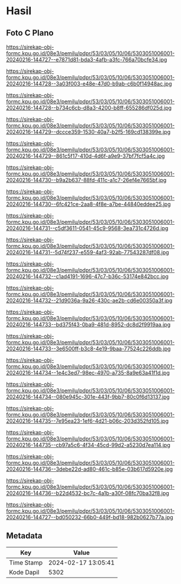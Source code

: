 # Hasil

## Foto C Plano

https://sirekap-obj-formc.kpu.go.id/08e3/pemilu/pdpr/53/03/05/10/06/5303051006001-20240216-144727--e7871d81-bda3-4afb-a3fc-766a70bcfe34.jpg

https://sirekap-obj-formc.kpu.go.id/08e3/pemilu/pdpr/53/03/05/10/06/5303051006001-20240216-144728--3a03f003-e48e-47d0-b9ab-c6b0f14948ac.jpg

https://sirekap-obj-formc.kpu.go.id/08e3/pemilu/pdpr/53/03/05/10/06/5303051006001-20240216-144728--b734c6cb-d8a3-4200-b8ff-655286df025d.jpg

https://sirekap-obj-formc.kpu.go.id/08e3/pemilu/pdpr/53/03/05/10/06/5303051006001-20240216-144729--dccce359-1530-40a7-b2f5-169cd138399e.jpg

https://sirekap-obj-formc.kpu.go.id/08e3/pemilu/pdpr/53/03/05/10/06/5303051006001-20240216-144729--861c5f17-410d-4d6f-a9e9-37bf7fcf5a4c.jpg

https://sirekap-obj-formc.kpu.go.id/08e3/pemilu/pdpr/53/03/05/10/06/5303051006001-20240216-144730--b9a2b637-88fd-411c-a1c7-26ef4e7665bf.jpg

https://sirekap-obj-formc.kpu.go.id/08e3/pemilu/pdpr/53/03/05/10/06/5303051006001-20240216-144730--6fc421ce-2aa8-4f8e-a7be-44840eddee25.jpg

https://sirekap-obj-formc.kpu.go.id/08e3/pemilu/pdpr/53/03/05/10/06/5303051006001-20240216-144731--c5df3611-0541-45c9-9568-3ea731c4726d.jpg

https://sirekap-obj-formc.kpu.go.id/08e3/pemilu/pdpr/53/03/05/10/06/5303051006001-20240216-144731--5d74f237-e559-4af3-92ab-77543287df08.jpg

https://sirekap-obj-formc.kpu.go.id/08e3/pemilu/pdpr/53/03/05/10/06/5303051006001-20240216-144732--c1ad4191-1696-47c7-b36c-53174e842bcc.jpg

https://sirekap-obj-formc.kpu.go.id/08e3/pemilu/pdpr/53/03/05/10/06/5303051006001-20240216-144732--21d9036a-9a26-430c-ae2b-cd6e00350a3f.jpg

https://sirekap-obj-formc.kpu.go.id/08e3/pemilu/pdpr/53/03/05/10/06/5303051006001-20240216-144733--bd375f43-0ba9-481d-8952-dc8d2f9919aa.jpg

https://sirekap-obj-formc.kpu.go.id/08e3/pemilu/pdpr/53/03/05/10/06/5303051006001-20240216-144733--3e6500ff-b3c8-4e19-9baa-77524c226ddb.jpg

https://sirekap-obj-formc.kpu.go.id/08e3/pemilu/pdpr/53/03/05/10/06/5303051006001-20240216-144734--1e4c3ed7-98ec-4970-a735-8a9e63a41f1d.jpg

https://sirekap-obj-formc.kpu.go.id/08e3/pemilu/pdpr/53/03/05/10/06/5303051006001-20240216-144734--080e945c-301e-443f-9bb7-80c0f6d13137.jpg

https://sirekap-obj-formc.kpu.go.id/08e3/pemilu/pdpr/53/03/05/10/06/5303051006001-20240216-144735--7e95ea23-1ef6-4d21-b06c-203d352fd105.jpg

https://sirekap-obj-formc.kpu.go.id/08e3/pemilu/pdpr/53/03/05/10/06/5303051006001-20240216-144735--cb97a5c6-4f34-45cd-99d2-a5230d7ea114.jpg

https://sirekap-obj-formc.kpu.go.id/08e3/pemilu/pdpr/53/03/05/10/06/5303051006001-20240216-144736--3debe22d-ad80-461c-b85e-03b617d5920e.jpg

https://sirekap-obj-formc.kpu.go.id/08e3/pemilu/pdpr/53/03/05/10/06/5303051006001-20240216-144736--b22d4532-bc7c-4a1b-a30f-08fc70ba32f8.jpg

https://sirekap-obj-formc.kpu.go.id/08e3/pemilu/pdpr/53/03/05/10/06/5303051006001-20240216-144727--bd050232-66b0-449f-bd18-982b0627b77a.jpg


## Metadata

| Key        | Value               |
| ---------- | ------------------- |
| Time Stamp | 2024-02-17 13:05:41 |
| Kode Dapil | 5302                |



